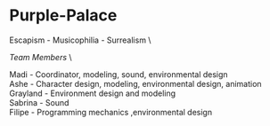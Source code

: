 # Purple-Palace
Escapism - Musicophilia - Surrealism \

*Team Members* \

Madi - Coordinator, modeling, sound, environmental design \
Ashe - Character design, modeling, environmental design, animation \
Grayland - Environment design and modeling \
Sabrina - Sound \
Filipe - Programming mechanics ,environmental design
